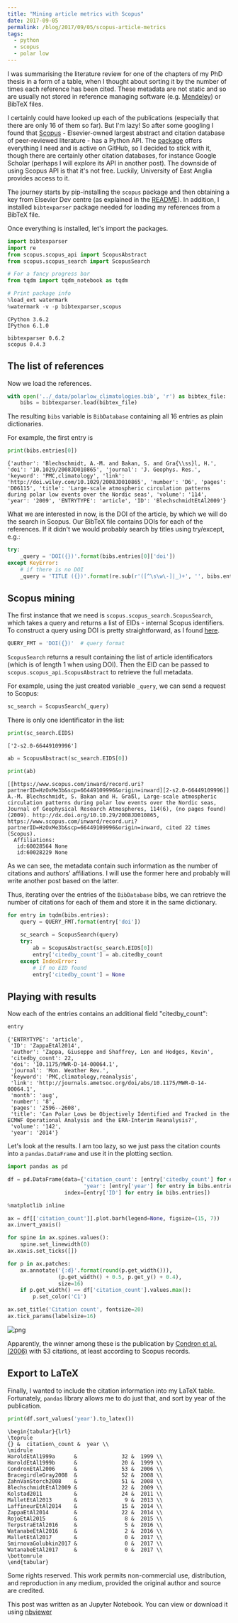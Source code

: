 ```yaml
---
title: "Mining article metrics with Scopus"
date: 2017-09-05
permalink: /blog/2017/09/05/scopus-article-metrics
tags:
  - python
  - scopus
  - polar low
---
```


I was summarising the literature review for one of the chapters of my PhD thesis in a form of a table, when I thought about sorting it by the number of times each reference has been cited. These metadata are not static and so are usually not stored in reference managing software (e.g. [Mendeley](https://www.mendeley.com)) or BibTeX files.

I certainly could have looked up each of the publications (especially that there are only 16 of them so far). But I'm lazy! So after some googling I found that [Scopus](https://www.elsevier.com/solutions/scopus?) - Elsevier-owned largest abstract and citation database of peer-reviewed literature - has a Python API. The [package](https://github.com/scopus-api/scopus) offers everything I need and is active on GitHub, so I decided to stick with it, though there are certainly other citation databases, for instance Google Scholar (perhaps I will explore its API in another post). The downside of using Scopus API is that it's not free. Luckily, University of East Anglia provides access to it.

The journey starts by pip-installing the `scopus` package and then obtaining a key from Elsevier Dev centre (as explained in the [README](https://github.com/scopus-api/scopus#get-a-scopus-api-key)). In addition, I installed `bibtexparser` package needed for loading my references from a BibTeX file.

Once everything is installed, let's import the packages.

```python
import bibtexparser
import re
from scopus.scopus_api import ScopusAbstract
from scopus.scopus_search import ScopusSearch

# For a fancy progress bar
from tqdm import tqdm_notebook as tqdm

# Print package info
%load_ext watermark
%watermark -v -p bibtexparser,scopus
```

    CPython 3.6.2
    IPython 6.1.0
    
    bibtexparser 0.6.2
    scopus 0.4.3


## The list of references

Now we load the references.

```python
with open('../_data/polarlow_climatologies.bib', 'r') as bibtex_file:
    bibs = bibtexparser.load(bibtex_file)
```

The resulting `bibs` variable is `BibDatabase` containing all 16 entries as plain dictionaries.

For example, the first entry is

```python
print(bibs.entries[0])
```

    {'author': 'Blechschmidt, A.-M. and Bakan, S. and Gra{\\ss}l, H.', 'doi': '10.1029/2008JD010865', 'journal': 'J. Geophys. Res.', 'keyword': 'PMC,climatology', 'link': 'http://doi.wiley.com/10.1029/2008JD010865', 'number': 'D6', 'pages': 'D06115', 'title': 'Large-scale atmospheric circulation patterns during polar low events over the Nordic seas', 'volume': '114', 'year': '2009', 'ENTRYTYPE': 'article', 'ID': 'BlechschmidtEtAl2009'}


What we are interested in now, is the DOI of the article, by which we will do the search in Scopus. Our BibTeX file contains DOIs for each of the references. If it didn't we would probably search by titles using try/except, e.g.:

```python
try:
    _query = 'DOI({})'.format(bibs.entries[0]['doi'])
except KeyError:
    # if there is no DOI
    _query = 'TITLE ({})'.format(re.sub(r'([^\s\w\-]|_)+', '', bibs.entries[0]['title']))
```

## Scopus mining

The first instance that we need is `scopus.scopus_search.ScopusSearch`, which takes a query and returns a list of EIDs - internal Scopus identifiers. To construct a query using DOI is pretty straightforward, as I found [here](https://dev.elsevier.com/tecdoc_cited_by_in_scopus.html).

```python
QUERY_FMT = 'DOI({})'  # query format
```

`ScopusSearch` returns a result containing the list of article identificators (which is of length 1 when using DOI). Then the EID can be passed to `scopus.scopus_api.ScopusAbstract` to retrieve the full metadata.

For example, using the just created variable `_query`, we can send a request to Scopus:

```python
sc_search = ScopusSearch(_query)
```

There is only one identificator in the list:

```python
print(sc_search.EIDS)
```

    ['2-s2.0-66449109996']


```python
ab = ScopusAbstract(sc_search.EIDS[0])
```

```python
print(ab)
```

    [[https://www.scopus.com/inward/record.uri?partnerID=HzOxMe3b&scp=66449109996&origin=inward][2-s2.0-66449109996]]  A.-M. Blechschmidt, S. Bakan and H. Graßl, Large-scale atmospheric circulation patterns during polar low events over the Nordic seas, Journal of Geophysical Research Atmospheres, 114(6), (no pages found) (2009). http://dx.doi.org/10.10.29/2008JD010865, https://www.scopus.com/inward/record.uri?partnerID=HzOxMe3b&scp=66449109996&origin=inward, cited 22 times (Scopus).
      Affiliations:
       id:60028564 None
       id:60028229 None


As we can see, the metadata contain such information as the number of citations and authors' affiliations. I will use the former here and probably will write another post based on the latter.

Thus, iterating over the entries of the `BibDatabase` bibs, we can retrieve the number of citations for each of them and store it in the same dictionary.

```python
for entry in tqdm(bibs.entries):
    query = QUERY_FMT.format(entry['doi'])
        
    sc_search = ScopusSearch(query)
    try:
        ab = ScopusAbstract(sc_search.EIDS[0])
        entry['citedby_count'] = ab.citedby_count
    except IndexError:
        # if no EID found
        entry['citedby_count'] = None
```


## Playing with results

Now each of the entries contains an additional field "citedby_count":

```python
entry
```




    {'ENTRYTYPE': 'article',
     'ID': 'ZappaEtAl2014',
     'author': 'Zappa, Giuseppe and Shaffrey, Len and Hodges, Kevin',
     'citedby_count': 22,
     'doi': '10.1175/MWR-D-14-00064.1',
     'journal': 'Mon. Weather Rev.',
     'keyword': 'PMC,climatology,reanalysis',
     'link': 'http://journals.ametsoc.org/doi/abs/10.1175/MWR-D-14-00064.1',
     'month': 'aug',
     'number': '8',
     'pages': '2596--2608',
     'title': 'Can Polar Lows be Objectively Identified and Tracked in the ECMWF Operational Analysis and the ERA-Interim Reanalysis?',
     'volume': '142',
     'year': '2014'}



Let's look at the results. I am too lazy, so we just pass the citation counts into a `pandas.DataFrame` and use it in the plotting section.

```python
import pandas as pd
```

```python
df = pd.DataFrame(data={'citation_count': [entry['citedby_count'] for entry in bibs.entries],
                        'year': [entry['year'] for entry in bibs.entries]},
                  index=[entry['ID'] for entry in bibs.entries])
```

```python
%matplotlib inline
```

```python
ax = df[['citation_count']].plot.barh(legend=None, figsize=(15, 7))
ax.invert_yaxis()

for spine in ax.spines.values():
    spine.set_linewidth(0)
ax.xaxis.set_ticks([])

for p in ax.patches:
    ax.annotate('{:d}'.format(round(p.get_width())),
                (p.get_width() + 0.5, p.get_y() + 0.4),
                size=16)
    if p.get_width() == df['citation_count'].values.max():
        p.set_color('C1')

ax.set_title('Citation count', fontsize=20)
ax.tick_params(labelsize=16)
```


![png](/images/2017-09-05-scopus-article-metrics_files/2017-09-05-scopus-article-metrics_32_0.png)


Apparently, the winner among these is the publication by [Condron et al. (2006)](http://journals.ametsoc.org/doi/abs/10.1175/MWR3136.1) with 53 citations, at least according to Scopus records.

## Export to LaTeX

Finally, I wanted to include the citation information into my LaTeX table. Fortunately, `pandas` library allows me to do just that, and sort by year of the publication.

```python
print(df.sort_values('year').to_latex())
```

    \begin{tabular}{lrl}
    \toprule
    {} &  citation\_count &  year \\
    \midrule
    HaroldEtAl1999a      &              32 &  1999 \\
    HaroldEtAl1999b      &              20 &  1999 \\
    CondronEtAl2006      &              53 &  2006 \\
    BracegirdleGray2008  &              52 &  2008 \\
    ZahnVanStorch2008    &              51 &  2008 \\
    BlechschmidtEtAl2009 &              22 &  2009 \\
    Kolstad2011          &              24 &  2011 \\
    MalletEtAl2013       &               9 &  2013 \\
    LaffineurEtAl2014    &              15 &  2014 \\
    ZappaEtAl2014        &              22 &  2014 \\
    RojoEtAl2015         &               8 &  2015 \\
    TerpstraEtAl2016     &               5 &  2016 \\
    WatanabeEtAl2016     &               2 &  2016 \\
    MalletEtAl2017       &               0 &  2017 \\
    SmirnovaGolubkin2017 &               0 &  2017 \\
    WatanabeEtAl2017     &               0 &  2017 \\
    \bottomrule
    \end{tabular}
    


Some rights reserved. This work permits non-commercial use, distribution, and reproduction in any medium, provided the original author and source are credited.

This post was written as an Jupyter Notebook. You can view or download it using [nbviewer](http://nbviewer.ipython.org/github/dennissergeev/blog/blob/main/_blog/_notebooks/2017-09-05-scopus-article-metrics.ipynb)
